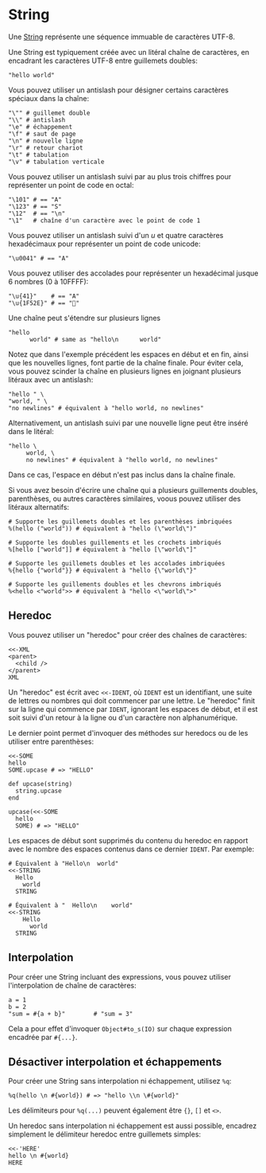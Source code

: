 # String

Une [String](http://crystal-lang.org/api/String.html) représente une séquence immuable de caractères UTF-8.

Une String est typiquement créée avec un litéral chaîne de caractères, en encadrant les caractères UTF-8 entre guillemets doubles:

```crystal
"hello world"
```

Vous pouvez utiliser un antislash pour désigner certains caractères spéciaux dans la chaîne:

```crystal
"\"" # guillemet double
"\\" # antislash
"\e" # échappement
"\f" # saut de page
"\n" # nouvelle ligne
"\r" # retour chariot
"\t" # tabulation
"\v" # tabulation verticale
```

Vous pouvez utiliser un antislash suivi par au plus trois chiffres pour représenter un point de code en octal:

```crystal
"\101" # == "A"
"\123" # == "S"
"\12"  # == "\n"
"\1"   # chaîne d'un caractère avec le point de code 1
```

Vous pouvez utiliser un antislash suivi d'un *u* et quatre caractères hexadécimaux pour représenter un point de code unicode:

```crystal
"\u0041" # == "A"
```

Vous pouvez utiliser des accolades pour représenter un hexadécimal jusque 6 nombres (0 à 10FFFF):

```crystal
"\u{41}"    # == "A"
"\u{1F52E}" # == "🔮"
```

Une chaîne peut s'étendre sur plusieurs lignes

```crystal
"hello
      world" # same as "hello\n      world"
```

Notez que dans l'exemple précédent les espaces en début et en fin, ainsi que les nouvelles lignes,
font partie de la chaîne finale. Pour éviter cela, vous pouvez scinder la chaîne
en plusieurs lignes en joignant plusieurs litéraux avec un antislash:

```crystal
"hello " \
"world, " \
"no newlines" # équivalent à "hello world, no newlines"
```

Alternativement, un antislash suivi par une nouvelle ligne peut être inséré dans le litéral:

```crystal
"hello \
     world, \
     no newlines" # équivalent à "hello world, no newlines"
```

Dans ce cas, l'espace en début n'est pas inclus dans la chaîne finale.

Si vous avez besoin d'écrire une chaîne qui a plusieurs guillements doubles,
parenthèses, ou autres caractères similaires, voous pouvez utiliser des
litéraux alternatifs:

```crystal
# Supporte les guillemets doubles et les parenthèses imbriquées
%(hello ("world")) # équivalent à "hello (\"world\")"

# Supporte les doubles guillements et les crochets imbriqués
%[hello ["world"]] # équivalent à "hello [\"world\"]"

# Supporte les guillemets doubles et les accolades imbriquées
%{hello {"world"}} # équivalent à "hello {\"world\"}"

# Supporte les guillements doubles et les chevrons imbriqués
%<hello <"world">> # équivalent à "hello <\"world\">"
```

## Heredoc

Vous pouvez utiliser un "heredoc" pour créer des chaînes de caractères:

```crystal
<<-XML
<parent>
  <child />
</parent>
XML
```

Un "heredoc" est écrit avec `<<-IDENT`, où `IDENT` est un identifiant, une suite de lettres ou nombres
qui doit commencer par une lettre. Le "heredoc" finit sur la ligne qui commence par `IDENT`, ignorant les espaces de début, et il est soit suivi d'un retour à la ligne ou d'un caractère non alphanumérique.


Le dernier point permet d'invoquer des méthodes sur heredocs ou de les utiliser entre parenthèses:

```crystal
<<-SOME
hello
SOME.upcase # => "HELLO"

def upcase(string)
  string.upcase
end

upcase(<<-SOME
  hello
  SOME) # => "HELLO"
```

Les espaces de début sont supprimés du contenu du heredoc en rapport avec le nombre des espaces contenus dans ce dernier `IDENT`.
Par exemple:

```crystal
# Équivalent à "Hello\n  world"
<<-STRING
  Hello
    world
  STRING

# Équivalent à "  Hello\n    world"
<<-STRING
    Hello
      world
  STRING
```

## Interpolation

Pour créer une String incluant des expressions, vous pouvez utiliser l'interpolation de chaîne de caractères:

```crystal
a = 1
b = 2
"sum = #{a + b}"        # "sum = 3"
```

Cela a pour effet d'invoquer `Object#to_s(IO)` sur chaque expression encadrée par `#{...}`.

## Désactiver interpolation et échappements

Pour créer une String sans interpolation ni échappement, utilisez `%q`:

```crystal
%q(hello \n #{world}) # => "hello \\n \#{world}"
```

Les délimiteurs pour `%q(...)` peuvent également être `{}`, `[]` et `<>`.

Un heredoc sans interpolation ni échappement est aussi possible, encadrez simplement le délimiteur heredoc entre guillemets simples:

```crystal
<<-'HERE'
hello \n #{world}
HERE
```

